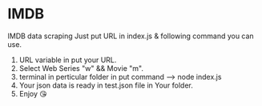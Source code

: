 # IMDB
IMDB data scraping
Just put URL in index.js & following command you can use.

1. URL variable in put your URL.
2. Select Web Series "w" && Movie "m".
3. terminal in perticular folder in put command --> node index.js
4. Your json data is ready in test.json file in Your folder. 
5. Enjoy 😘
